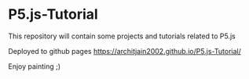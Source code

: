 # P5.js-Tutorial
This repository will contain some projects and tutorials related to P5.js


Deployed to github pages https://architjain2002.github.io/P5.js-Tutorial/


Enjoy painting ;)
